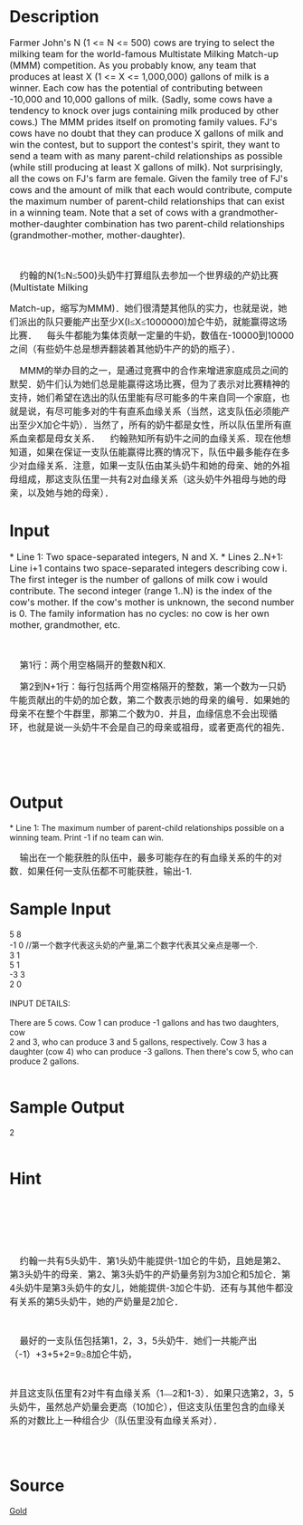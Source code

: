 
# Description

<div class="content"><p><span style="font-size: medium; ">Farmer John&#39;s N (1 &lt;= N &lt;= 500) cows are trying to select the milking team for the world-famous Multistate Milking Match-up (MMM) competition. As you probably know, any team that produces at least X (1 &lt;= X &lt;= 1,000,000) gallons of milk is a winner.  Each cow has the potential of contributing between -10,000 and 10,000 gallons of milk. (Sadly, some cows have a tendency to knock over jugs containing milk produced by other cows.)  The MMM prides itself on promoting family values. FJ&#39;s cows have no doubt that they can produce X gallons of milk and win the contest, but to support the contest&#39;s spirit, they want to send a team with as many parent-child relationships as possible (while still producing at least X gallons of milk). Not surprisingly, all the cows on FJ&#39;s farm are female.  Given the family tree of FJ&#39;s cows and the amount of milk that each would contribute, compute the maximum number of parent-child relationships that can exist in a winning team. Note that a set of cows with a grandmother-mother-daughter combination has two parent-child relationships (grandmother-mother, mother-daughter).</span></p>
<p></p><p class="MsoNormal"><span style="font-size: medium; "><br/>
</span></p>
<p class="MsoNormal"><span style="font-size: medium; "><span lang="EN-US">    </span><span style="font-family: 宋体; ">约翰的</span><span lang="EN-US">N(1</span><span style="font-family: 宋体; ">≤</span><span lang="EN-US">N</span><span style="font-family: 宋体; ">≤</span><span lang="EN-US">500)</span><span style="font-family: 宋体; ">头奶牛打算组队去参加一个世界级的产奶比赛</span><span lang="EN-US">(Multistate Milking</span></span></p>
<p class="MsoNormal"><span style="font-size: medium; "><span lang="EN-US">Match-up</span><span style="font-family: 宋体; ">，缩写为</span><span lang="EN-US">MMM)</span><span style="font-family: 宋体; ">．她们很清楚其他队的实力，也就是说，她们派出的队只要能产出至少</span><span lang="EN-US">X(I</span><span style="font-family: 宋体; ">≤</span><span lang="EN-US">X</span><span style="font-family: 宋体; ">≤</span><span lang="EN-US">1000000)</span><span style="font-family: 宋体; ">加仑牛奶，就能赢得这场比赛．</span><span lang="EN-US">    </span><span style="font-family: 宋体; ">每头牛都能为集体贡献一定量的牛奶，数值在</span><span lang="EN-US">-10000</span><span style="font-family: 宋体; ">到</span><span lang="EN-US">10000</span><span style="font-family: 宋体; ">之间（有些奶牛总是想弄翻装着其他奶牛产的奶的瓶子）．</span></span></p>
<p class="MsoNormal"><span style="font-size: medium; "><span lang="EN-US">    MMM</span><span style="font-family: 宋体; ">的举办目的之一，是通过竞赛中的合作来增进家庭成员之间的默契．奶牛们认为她们总是能赢得这场比赛，但为了表示对比赛精神的支持，她们希望在选出的队伍里能有尽可能多的牛来自同一个家庭，也就是说，有尽可能多对的牛有直系血缘关系（当然，这支队伍必须能产出至少</span><span lang="EN-US">X</span><span style="font-family: 宋体; ">加仑牛奶）．当然了，所有的奶牛都是女性，所以队伍里所有直系血亲都是母女关系．</span><span lang="EN-US">    </span><span style="font-family: 宋体; ">约翰熟知所有奶牛之间的血缘关系．现在他想知道，如果在保证一支队伍能赢得比赛的情况下，队伍中最多能存在多少对血缘关系．注意，如果一支队伍由某头奶牛和她的母亲、她的外祖母组成，那这支队伍里一共有</span><span lang="EN-US">2</span><span style="font-family: 宋体; ">对血缘关系（这头奶牛外祖母与她的母亲，以及她与她的母亲）．</span></span></p>
<p class="MsoNormal"></p>
<p></p></div>

# Input

<div class="content"><p><span style="font-size: medium; ">* Line 1: Two space-separated integers, N and X.  * Lines 2..N+1: Line i+1 contains two space-separated integers         describing cow i. The first integer is the number of gallons         of milk cow i would contribute. The second integer (range         1..N) is the index of the cow&#39;s mother. If the cow&#39;s mother is         unknown, the second number is 0. The family information has no         cycles: no cow is her own mother, grandmother, etc. </span></p>
<p></p><div><span style="font-size: medium; "><br/>
</span></div>
<div>
<p class="MsoNormal"><span style="font-size: medium; "><span lang="EN-US">    </span><span style="font-family: 宋体; ">第</span><span lang="EN-US">1</span><span style="font-family: 宋体; ">行：两个用空格隔开的整数</span><span lang="EN-US">N</span><span style="font-family: 宋体; ">和</span><span lang="EN-US">X.</span></span></p>
<p class="MsoNormal"><span style="font-size: medium; "><span lang="EN-US">    </span><span style="font-family: 宋体; ">第</span><span lang="EN-US">2</span><span style="font-family: 宋体; ">到</span><span lang="EN-US">N+1</span><span style="font-family: 宋体; ">行：每行包括两个用空格隔开的整数，第一个数为一只奶牛能贡献出的牛奶的加仑数，第二个数表示她的母亲的编号．如果她的母亲不在整个牛群里，那第二个数为</span><span lang="EN-US">0</span><span style="font-family: 宋体; ">．并且，血缘信息不会出现循环，也就是说一头奶牛不会是自己的母亲或祖母，或者更高代的祖先．</span></span></p>
<p class="MsoNormal"></p>
<p class="MsoNormal"><span style="font-size: medium; "><span lang="EN-US">   </span></span></p>
<p class="MsoNormal"><span style="font-size: medium; "><span style="font-family: 宋体; "><br/>
</span></span></p>
</div>
<p></p></div>

# Output

<div class="content"><p>* Line 1: The maximum number of parent-child relationships possible on         a winning team. Print -1 if no team can win.</p>
<p></p>
<p class="MsoNormal"><span style="font-size: medium; "><span lang="EN-US">    </span><span style="font-family: 宋体; ">输出在一个能获胜的队伍中，最多可能存在的有血缘关系的牛的对数．如果任何一支队伍都不可能获胜，输出</span><span lang="EN-US">-1.</span></span></p>
<p></p></div>

# Sample Input

<div class="content"><span class="sampledata">5 8<br/>
-1 0   //第一个数字代表这头奶的产量,第二个数字代表其父亲点是哪一个.<br/>
3 1<br/>
5 1<br/>
-3 3<br/>
2 0<br/>
<br/>
INPUT DETAILS:<br/>
<br/>
There are 5 cows. Cow 1 can produce -1 gallons and has two daughters, cow<br/>
2 and 3, who can produce 3 and 5 gallons, respectively. Cow 3 has a<br/>
daughter (cow 4) who can produce -3 gallons. Then there&#39;s cow 5, who can<br/>
produce 2 gallons.<br/>
<br/>
</span></div>

# Sample Output

<div class="content"><span class="sampledata">2<br/>
<br/>
</span></div>

# Hint

<div class="content"><p></p><p> </p><br/>
<div></div><br/>
<div><br/>
<p class="MsoNormal"><span style="font-size: medium; "><span lang="EN-US">    </span><span style="font-family: 宋体; ">约翰一共有</span><span lang="EN-US">5</span><span style="font-family: 宋体; ">头奶牛．第</span><span lang="EN-US">1</span><span style="font-family: 宋体; ">头奶牛能提供</span><span lang="EN-US">-1</span><span style="font-family: 宋体; ">加仑的牛奶，且她是第</span><span lang="EN-US">2</span><span style="font-family: 宋体; ">、第</span><span lang="EN-US">3</span><span style="font-family: 宋体; ">头奶牛的母亲．第</span><span lang="EN-US">2</span><span style="font-family: 宋体; ">、第</span><span lang="EN-US">3</span><span style="font-family: 宋体; ">头奶牛的产奶量务别为</span></span><st1:chmetcnv tcsc="0" numbertype="1" negative="False" hasspace="False" sourcevalue="3" unitname="加仑" w:st="on"></st1:chmetcnv><span style="font-size: medium; "><st1:chmetcnv tcsc="0" numbertype="1" negative="False" hasspace="False" sourcevalue="3" unitname="加仑" w:st="on"><span lang="EN-US">3</span><span style="font-family: 宋体; ">加仑</span></st1:chmetcnv><span style="font-family: 宋体; ">和</span></span><st1:chmetcnv tcsc="0" numbertype="1" negative="False" hasspace="False" sourcevalue="5" unitname="加仑" w:st="on"></st1:chmetcnv><span style="font-size: medium; "><st1:chmetcnv tcsc="0" numbertype="1" negative="False" hasspace="False" sourcevalue="5" unitname="加仑" w:st="on"><span lang="EN-US">5</span><span style="font-family: 宋体; ">加仑</span></st1:chmetcnv><span style="font-family: 宋体; ">．第</span><span lang="EN-US">4</span><span style="font-family: 宋体; ">头奶牛是第</span><span lang="EN-US">3</span><span style="font-family: 宋体; ">头奶牛的女儿，她能提供</span><span lang="EN-US">-3</span><span style="font-family: 宋体; ">加仑牛奶．还有与其他牛都没有关系的第</span><span lang="EN-US">5</span><span style="font-family: 宋体; ">头奶牛，她的产奶量是</span></span><st1:chmetcnv tcsc="0" numbertype="1" negative="False" hasspace="False" sourcevalue="2" unitname="加仑" w:st="on"></st1:chmetcnv><span style="font-size: medium; "><st1:chmetcnv tcsc="0" numbertype="1" negative="False" hasspace="False" sourcevalue="2" unitname="加仑" w:st="on"><span lang="EN-US">2</span><span style="font-family: 宋体; ">加仑</span></st1:chmetcnv><span style="font-family: 宋体; ">．</span></span></p><br/>
<p class="MsoNormal"><span style="font-size: medium; "><span lang="EN-US">    </span><span style="font-family: 宋体; ">最好的一支队伍包括第</span><span lang="EN-US">1</span><span style="font-family: 宋体; ">，</span><span lang="EN-US">2</span><span style="font-family: 宋体; ">，</span><span lang="EN-US">3</span><span style="font-family: 宋体; ">，</span><span lang="EN-US">5</span><span style="font-family: 宋体; ">头奶牛．她们一共能产出（</span><span lang="EN-US">-1</span><span style="font-family: 宋体; ">）</span><span lang="EN-US">+3+5+2=9</span><span style="font-family: 宋体; ">≥</span><span lang="EN-US">8</span><span style="font-family: 宋体; ">加仑牛奶，</span></span></p><br/>
<p class="MsoNormal"><span style="font-size: medium; "><span style="font-family: 宋体; ">并且这支队伍里有</span><span lang="EN-US">2</span><span style="font-family: 宋体; ">对牛有血缘关系（</span><span lang="EN-US">1</span><span style="font-family: 宋体; ">—</span><span lang="EN-US">2</span><span style="font-family: 宋体; ">和</span><span lang="EN-US">1-3</span><span style="font-family: 宋体; ">）．如果只选第</span><span lang="EN-US">2</span><span style="font-family: 宋体; ">，</span><span lang="EN-US">3</span><span style="font-family: 宋体; ">，</span><span lang="EN-US">5</span><span style="font-family: 宋体; ">头奶牛，虽然总产奶量会更高（</span></span><st1:chmetcnv tcsc="0" numbertype="1" negative="False" hasspace="False" sourcevalue="10" unitname="加仑" w:st="on"></st1:chmetcnv><span style="font-size: medium; "><st1:chmetcnv tcsc="0" numbertype="1" negative="False" hasspace="False" sourcevalue="10" unitname="加仑" w:st="on"><span lang="EN-US">10</span><span style="font-family: 宋体; ">加仑</span></st1:chmetcnv><span style="font-family: 宋体; ">），但这支队伍里包含的血缘关系的对数比上一种组合少（队伍里没有血缘关系对）．</span></span></p><br/>
</div><br/>
<div></div><p></p></div>

# Source

<div class="content"><p><a href="problemset.php?search=Gold">Gold</a></p></div>

